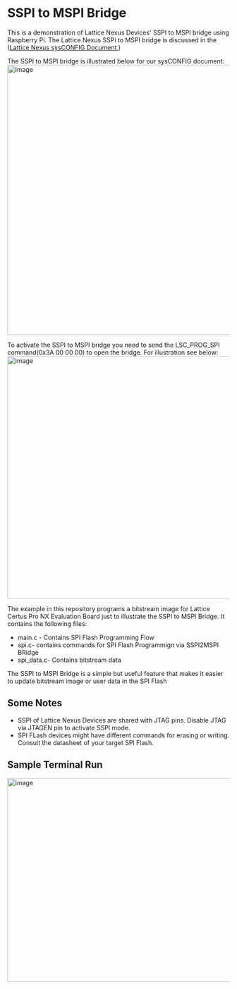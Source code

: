# SSPI to MSPI Bridge

This is a demonstration of Lattice Nexus Devices' SSPI to MSPI bridge using Raspberry Pi. The Lattice Nexus SSPi to MSPI bridge is discussed in the ([Lattice Nexus sysCONFIG Document ](https://www.latticesemi.com/view_document?document_id=52790))

The SSPI to MSPI bridge is illustrated below for our sysCONFIG document:
<img width="951" height="613" alt="image" src="https://github.com/user-attachments/assets/e4296707-f22a-4a28-98fc-3218f35b89f2" />

To activate the SSPI to MSPI bridge you need to send the LSC_PROG_SPI command(0x3A 00 00 00) to open the bridge. For illustration see below:
<img width="1191" height="551" alt="image" src="https://github.com/user-attachments/assets/794c7929-0bfa-43d5-8253-00bd2305a83a" />



The example in this repository programs a bitstream image for Lattice Certus Pro NX Evaluation Board just to illustrate the SSPI to MSPI Bridge. It contains the following files:

* main.c - Contains SPI Flash Programming Flow
* spi.c- contains commands for SPI Flash Programmign via SSPI2MSPI BRidge
* spi_data.c- Contains bitstream data

The SSPI to MSPI Bridge is a simple but useful feature that makes it easier to update bitstream image or user data in the SPI Flash

## Some Notes
* SSPI of Lattice Nexus Devices are shared with JTAG pins. Disable JTAG via JTAGEN pin to activate SSPI mode.
* SPI FLash devices might have different commands for erasing or writing. Consult the datasheet of your target SPI Flash.

## Sample Terminal Run
<img width="639" height="462" alt="image" src="https://github.com/user-attachments/assets/f6bbc967-3aa0-4fcb-8ee8-a84a8962c992" />
